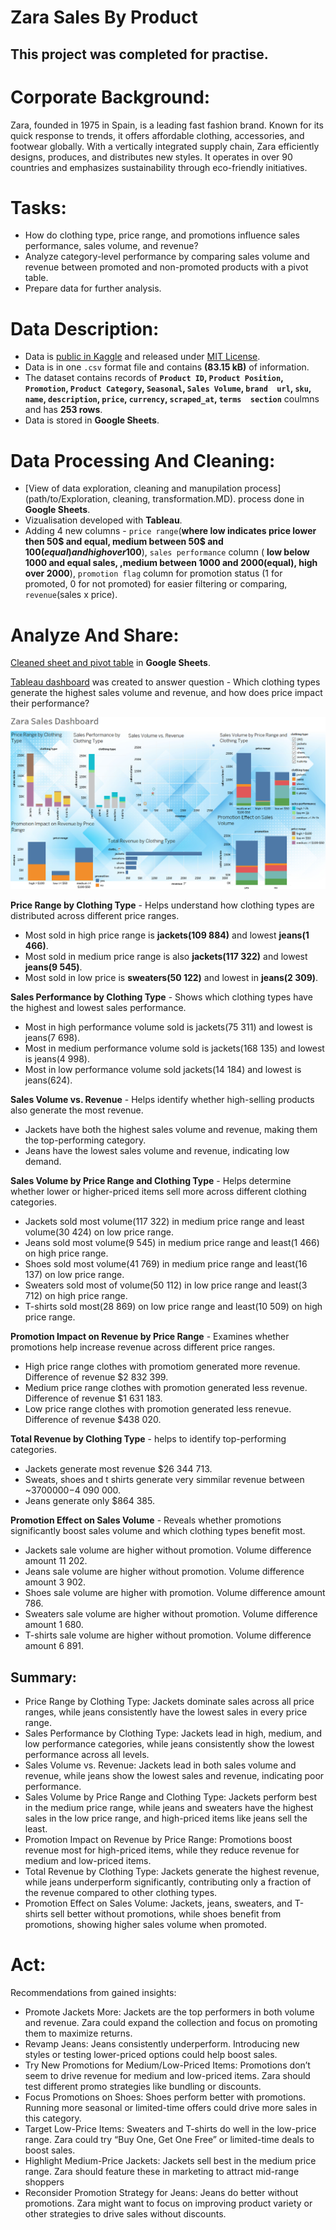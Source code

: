 # Zara Sales By Product

## This project was completed for practise.

# Corporate Background:
Zara, founded in 1975 in Spain, is a leading fast fashion brand. Known for its quick response to trends, it offers affordable clothing, accessories, and footwear globally. With a vertically integrated supply chain, Zara efficiently designs, produces, and distributes new styles.
It operates in over 90 countries and emphasizes sustainability through eco-friendly initiatives.

# Tasks:
* How do clothing type, price range, and promotions influence sales performance, sales volume, and revenue?
* Analyze category-level performance by comparing sales volume and revenue between promoted and non-promoted products with a pivot table.
* Prepare data for further analysis.

# Data Description:
* Data is [public in Kaggle](https://www.kaggle.com/datasets/xontoloyo/data-penjualan-zara/data) and released under [MIT License](https://www.mit.edu/~amini/LICENSE.md).
* Data is in one `.csv` format file and contains **(83.15 kB)** of information.
* The dataset contains records of **`Product ID`,	`Product Position`,	`Promotion`,	`Product Category`,	`Seasonal`,	`Sales Volume`,	`brand	url`,	`sku`,	`name`,	`description`,	`price`,	`currency`,	`scraped_at`,	`terms	section`** coulmns and has **253 rows**.
* Data is stored in **Google Sheets**.

# Data Processing And Cleaning:
* [View of data exploration, cleaning and manupilation process](path/to/Exploration, cleaning, transformation.MD). process done in **Google Sheets**.
* Vizualisation developed with **Tableau**.
* Adding 4 new columns - `price range`(**where low indicates price lower then 50$ and equal, medium between 50$ and 100$(equal) and high over 100$**), `sales performance` column ( **low below 1000 and equal sales, ,medium between 1000 and 2000(equal), high over 2000**), `promotion flag` column for promotion status (1 for promoted, 0 for not promoted) for easier filtering or comparing, `revenue`(sales x price).

# Analyze And Share:
[Cleaned sheet and pivot table](https://docs.google.com/spreadsheets/d/1qM-US_Z5_eA7O50pTH4mnvdmK9CdFFQiH45qe5BHRhE/edit?usp=sharing) in **Google Sheets**.

[Tableau dashboard](https://public.tableau.com/app/profile/aurimas.naujalis/viz/Zarasales/Zarasales?publish=yes) was created to answer question - Which clothing types generate the highest sales volume and revenue, and how does price impact their performance?

![dashboard](zara_dashboard.PNG)

**Price Range by Clothing Type** - Helps understand how clothing types are distributed across different price ranges.
* Most sold in high price range is **jackets(109 884)** and lowest **jeans(1 466)**.
* Most sold in medium price range is also **jackets(117 322)** and lowest **jeans(9 545)**.
* Most sold in low price is **sweaters(50 122)** and lowest in **jeans(2 309)**.

**Sales Performance by Clothing Type** - Shows which clothing types have the highest and lowest sales performance.
* Most in high performance volume sold is jackets(75 311) and lowest is jeans(7 698).
* Most in medium performance volume sold is jackets(168 135) and lowest is jeans(4 998).
* Most in low performance volume sold jackets(14 184) and lowest is jeans(624).

**Sales Volume vs. Revenue** - Helps identify whether high-selling products also generate the most revenue.
* Jackets have both the highest sales volume and revenue, making them the top-performing category.
* Jeans have the lowest sales volume and revenue, indicating low demand.

**Sales Volume by Price Range and Clothing Type** - Helps determine whether lower or higher-priced items sell more across different clothing categories.
* Jackets sold most volume(117 322) in medium price range and least volume(30 424) on low price range.
* Jeans sold most volume(9 545) in medium price range and least(1 466) on high price range.
* Shoes sold most volume(41 769) in medium price range and least(16 137) on low price range.
* Sweaters sold most of volume(50 112) in low price range and least(3 712) on high price range.
* T-shirts sold most(28 869) on low price range and least(10 509) on high price range.

**Promotion Impact on Revenue by Price Range** - Examines whether promotions help increase revenue across different price ranges.
* High price range clothes with promotiom generated more revenue. Difference of revenue $2 832 399.
* Medium price range clothes with promotion generated less revenue. Difference of revenue $1 631 183.
* Low price range clothes with promotion generated less renevue. Difference of revenue $438 020.

**Total Revenue by Clothing Type** - helps to identify top-performing categories.
* Jackets generate most revenue $26 344 713.
* Sweats, shoes and t shirts generate very simmilar revenue between ~$3 700 000-$4 090 000.
* Jeans generate only $864 385.

**Promotion Effect on Sales Volume** - Reveals whether promotions significantly boost sales volume and which clothing types benefit most.
* Jackets sale volume are higher without promotion. Volume difference amount 11 202.
* Jeans sale volume are higher without promotion. Volume difference amount 3 902.
* Shoes sale volume are higher with promotion. Volume difference amount 786.
* Sweaters  sale volume are higher without promotion. Volume difference amount 1 680.
* T-shirts  sale volume are higher without promotion. Volume difference amount 6 891.

## Summary:
* Price Range by Clothing Type: Jackets dominate sales across all price ranges, while jeans consistently have the lowest sales in every price range.
* Sales Performance by Clothing Type: Jackets lead in high, medium, and low performance categories, while jeans consistently show the lowest performance across all levels.
* Sales Volume vs. Revenue: Jackets lead in both sales volume and revenue, while jeans show the lowest sales and revenue, indicating poor performance.
* Sales Volume by Price Range and Clothing Type: Jackets perform best in the medium price range, while jeans and sweaters have the highest sales in the low price range, and high-priced items like jeans sell the least.
* Promotion Impact on Revenue by Price Range: Promotions boost revenue most for high-priced items, while they reduce revenue for medium and low-priced items.
* Total Revenue by Clothing Type: Jackets generate the highest revenue, while jeans underperform significantly, contributing only a fraction of the revenue compared to other clothing types.
* Promotion Effect on Sales Volume: Jackets, jeans, sweaters, and T-shirts sell better without promotions, while shoes benefit from promotions, showing higher sales volume when promoted.

# Act:
Recommendations from gained insights:
* Promote Jackets More: Jackets are the top performers in both volume and revenue. Zara could expand the collection and focus on promoting them to maximize returns.
* Revamp Jeans: Jeans consistently underperform. Introducing new styles or testing lower-priced options could help boost sales.
* Try New Promotions for Medium/Low-Priced Items: Promotions don’t seem to drive revenue for medium and low-priced items. Zara should test different promo strategies like bundling or discounts.
* Focus Promotions on Shoes: Shoes perform better with promotions. Running more seasonal or limited-time offers could drive more sales in this category.
* Target Low-Price Items: Sweaters and T-shirts do well in the low-price range. Zara could try “Buy One, Get One Free” or limited-time deals to boost sales.
* Highlight Medium-Price Jackets: Jackets sell best in the medium price range. Zara should feature these in marketing to attract mid-range shoppers
* Reconsider Promotion Strategy for Jeans: Jeans do better without promotions. Zara might want to focus on improving product variety or other strategies to drive sales without discounts.




